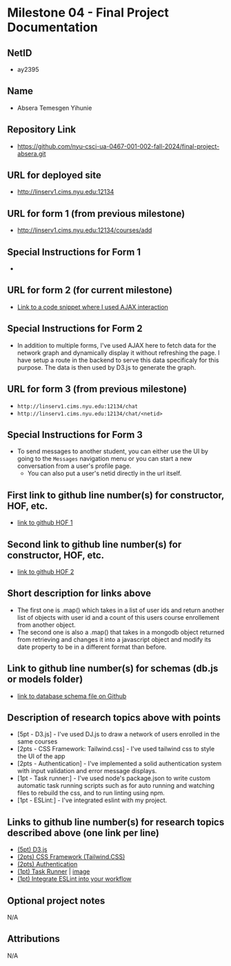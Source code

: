 Milestone 04 - Final Project Documentation
===

NetID
---
* ay2395

Name
---
* Absera Temesgen Yihunie

Repository Link
---
* https://github.com/nyu-csci-ua-0467-001-002-fall-2024/final-project-absera.git

URL for deployed site 
---
* http://linserv1.cims.nyu.edu:12134

URL for form 1 (from previous milestone) 
---
* http://linserv1.cims.nyu.edu:12134/courses/add

Special Instructions for Form 1
---
* 

URL for form 2 (for current milestone)
---
* [Link to a code snippet where I used AJAX interaction](https://github.com/nyu-csci-ua-0467-001-002-fall-2024/final-project-absera/blob/cd0cf87d26e3116ba889a314761f7b28a2b69e47/public/d3vis.mjs#L3C1-L5C20)

Special Instructions for Form 2
---
* In addition to multiple forms, I've used AJAX here to fetch data for the network graph and dynamically display it without refreshing the page. I have setup a route in the backend to serve this data specificaly for this purpose. The data is then used by D3.js to generate the graph.

URL for form 3 (from previous milestone) 
---
* `http://linserv1.cims.nyu.edu:12134/chat`
* `http://linserv1.cims.nyu.edu:12134/chat/<netid>`<br>

Special Instructions for Form 3
---
* To send messages to another student, you can either use the UI by going to the `Messages` navigation menu or you can start a new conversation from a user's profile page.
    * You can also put a user's netid directly in the url itself. <br>

First link to github line number(s) for constructor, HOF, etc.
---
* [link to github HOF 1](https://github.com/nyu-csci-ua-0467-001-002-fall-2024/final-project-absera/blob/cd0cf87d26e3116ba889a314761f7b28a2b69e47/services/network.service.mjs#L26C1-L30C9)

Second link to github line number(s) for constructor, HOF, etc.
---
* [link to github HOF 2](https://github.com/nyu-csci-ua-0467-001-002-fall-2024/final-project-absera/blob/cd0cf87d26e3116ba889a314761f7b28a2b69e47/services/chat.service.mjs#L44C1-L48C8)

Short description for links above
---
* The first one is .map() which takes in a list of user ids and return another list of objects with user id and a count of this users course enrollement from another object. <br>
* The second one is also a .map() that takes in a mongodb object returned from retrieving and changes it into a javascript object and modify its date property to be in a different format than before. <br>

Link to github line number(s) for schemas (db.js or models folder)
---
* [link to database schema file on Github](https://github.com/nyu-csci-ua-0467-001-002-fall-2024/final-project-absera/blob/cd0cf87d26e3116ba889a314761f7b28a2b69e47/config/db.mjs)

Description of research topics above with points
---
* [5pt - D3.js] - I've used DJ.js to draw a network of users enrolled in the same courses
* [2pts - CSS Framework: Tailwind.css] - I've used tailwind css to style the UI of the app
* [2pts - Authentication] - I've implemented a solid authentication system with input validation and error message displays.
* [1pt - Task runner:] - I've used node's package.json to write custom automatic task running scripts such as for auto running and watching files to rebuild the css, and to run linting using npm.
* [1pt - ESLint:] - I've integrated eslint with my project.

Links to github line number(s) for research topics described above (one link per line)
---
* [(5pt) D3.js](https://github.com/nyu-csci-ua-0467-001-002-fall-2024/final-project-absera/blob/3f16de8a85f280cde8041907866b7e9b02809db7/public/d3vis.mjs)
* [(2pts) CSS Framework (Tailwind.CSS)](https://github.com/nyu-csci-ua-0467-001-002-fall-2024/final-project-absera/blob/3f16de8a85f280cde8041907866b7e9b02809db7/public/dist/styles.css)
* [(2pts) Authentication](https://github.com/nyu-csci-ua-0467-001-002-fall-2024/final-project-absera/blob/3f16de8a85f280cde8041907866b7e9b02809db7/routes/auth.routes.mjs)
* [(1pt) Task Runner](https://github.com/nyu-csci-ua-0467-001-002-fall-2024/final-project-absera/blob/b60cfae13f4392a5ee57a1656394e47f73028a18/package.json#L6C1-L11C5)  |  [image](https://github.com/nyu-csci-ua-0467-001-002-fall-2024/final-project-absera/blob/13749b9f404a423ee68770e60e6e24d2afa8e7ac/documentation/connext-build-process.png)
* [(1pt) Integrate ESLint into your workflow](https://github.com/nyu-csci-ua-0467-001-002-fall-2024/final-project-absera/blob/b60cfae13f4392a5ee57a1656394e47f73028a18/eslint.config.mjs)


Optional project notes 
--- 
N/A

Attributions
---
N/A